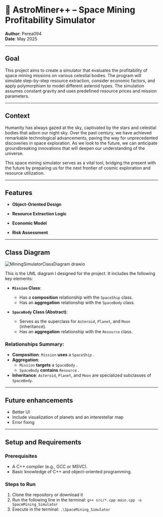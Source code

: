 # 🚀 AstroMiner++ – Space Mining Profitability Simulator
**Author**: Perea094  
**Date**: May 2025

---
## Goal
This project aims to create a simulator that evaluates the profitability of space mining missions on various celestial bodies.
The program will simulate step-by-step resource extraction, consider economic factors, and apply polymorphism to model different asteroid types. 
The simulation assumes constant gravity and uses predefined resource prices and mission parameters.


---
## Context
Humanity has always gazed at the sky, captivated by the stars and celestial bodies that adorn our night sky. Over the past century, we have achieved remarkable technological advancements, paving the way for unprecedented discoveries in space exploration. As we look to the future, we can anticipate groundbreaking innovations that will deepen our understanding of the universe.

This space mining simulator serves as a vital tool, bridging the present with the future by preparing us for the next frontier of cosmic exploration and resource utilization.

---
## Features

- **Object-Oriented Design**

- **Resource Extraction Logic**

- **Economic Model**


- **Risk Assessment**

---
## Class Diagram  
![MiningSimulatorClassDiagram drawio](https://github.com/user-attachments/assets/c0944684-562c-4649-912b-af169ad01b4b)





This is the UML diagram I designed for the project. It includes the following key elements:  

- **`Mission` Class**:  
  - Has a **composition** relationship with the `SpaceShip` class.  
  - Has an **aggregation** relationship with the `SpaceBody` class.  

- **`SpaceBody` Class (Abstract)**:  
  - Serves as the superclass for `Asteroid`, `Planet`, and `Moon` (inheritance).  
  - Has an **aggregation** relationship with the `Resource` class.  

### Relationships Summary:  
- **Composition**: `Mission` **uses** a `SpaceShip` .  
- **Aggregation**:  
  - `Mission` **targets** a `SpaceBody` .  
  - `SpaceBody` **contains** `Resource` .  
- **Inheritance**: `Asteroid`, `Planet`, and `Moon` are specialized subclasses of `SpaceBody`.  

---
## Future enhancements
- Better UI
- Include visualization of planets and an interestellar map
- Error fixing

---
## Setup and Requirements  

### Prerequisites  
- A C++ compiler (e.g., GCC or MSVC).  
- Basic knowledge of C++ and object-oriented programming.  
### Steps to Run  
1. Clone the repository or download it
2. Run the following line in the terminal: `g++ src/*.cpp main.cpp -o SpaceMining_Simulator`
3. Execute in the terminal: `.\SpaceMining_Simulator`
